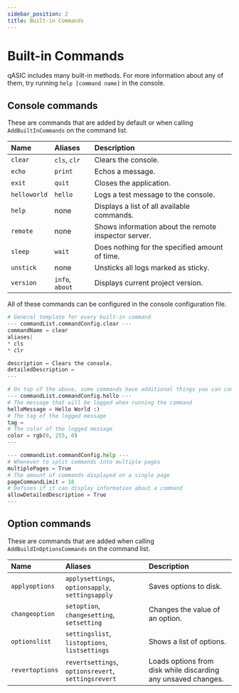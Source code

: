 ```yaml
---
sidebar_position: 2
title: Built-in Commands
---
```


# Built-in Commands

qASIC includes many built-in methods. For more information about any of them, try running `help [command name]` in the console.

## Console commands

These are commands that are added by default or when calling `AddBuiltInCommands` on the command list.

| Name | Aliases | Description |
| :-- | :-- | :-- |
| `clear` | `cls`, `clr` | Clears the console. |
| `echo` | `print` | Echos a message. |
| `exit` | `quit` | Closes the application. |
| `helloworld` | `hello` | Logs a test message to the console. |
| `help` | none | Displays a list of all available commands. |
| `remote` | none | Shows information about the remote inspector server. |
| `sleep` | `wait` | Does nothing for the specified amount of time. |
| `unstick` | none | Unsticks all logs marked as sticky. |
| `version` | `info`, `about` | Displays current project version. |

All of these commands can be configured in the console configuration file.

```python
# General template for every built-in command
--- commandList.commandConfig.clear ---
commandName = clear
aliases|
* cls
* clr

description = Clears the console.
detailedDescription = 
---

# On top of the above, some commands have additional things you can configure
--- commandList.commandConfig.hello ---
# The message that will be logged when running the command
helloMessage = Hello World :)
# The tag of the logged message
tag = 
# The color of the logged message
color = rgb(0, 255, 0)
---

--- commandList.commandConfig.help ---
# Whenever to split commands into multiple pages
multiplePages = True
# The amount of commands displayed on a single page
pageCommandLimit = 16
# Defines if it can display information about a command
allowDetailedDescription = True
---
```

## Option commands

These are commands that are added when calling `AddBuildInOptionsCommands` on the command list.

| Name | Aliases | Description |
| :-- | :-- | :-- |
| `applyoptions` | `applysettings`, `optionsapply`, `settingsapply` | Saves options to disk. |
| `changeoption` | `setoption`, `changesetting`, `setsetting` | Changes the value of an option. |
| `optionslist` | `settingslist`, `listoptions`, `listsettings` | Shows a list of options. |
| `revertoptions` | `revertsettings`, `optionsrevert`, `settingsrevert` | Loads options from disk while discarding any unsaved changes. |